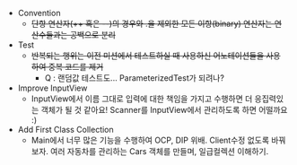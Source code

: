 * Convention
    * ~~단항 연산자(++ 혹은 --)의 경우와 .을 제외한 모든 이항(binary) 연산자는 연산수들과는 공백으로 분리~~
* Test
    * ~~반복되는 행위는 이전 미션에서 테스트하실 때 사용하신 어노테이션들을 사용하여 중복 코드를 제거~~
        * Q : 랜덤값 테스트도... ParameterizedTest가 되려나?
* Improve InputView
    * InputView에서 이름 그대로 입력에 대한 책임을 가지고 수행하면 더 응집력있는 객체가 될 것 같아요!
      Scanner를 InputView에서 관리하도록 하면 어떨까요 :)
* Add First Class Collection
    * Main에서 너무 많은 기능을 수행하여 OCP, DIP 위배. Client수정 없도록 바꿔보자. 여러 자동차를 관리하는 Cars 객체를 만들며, 일급컬렉션 이해하기.


